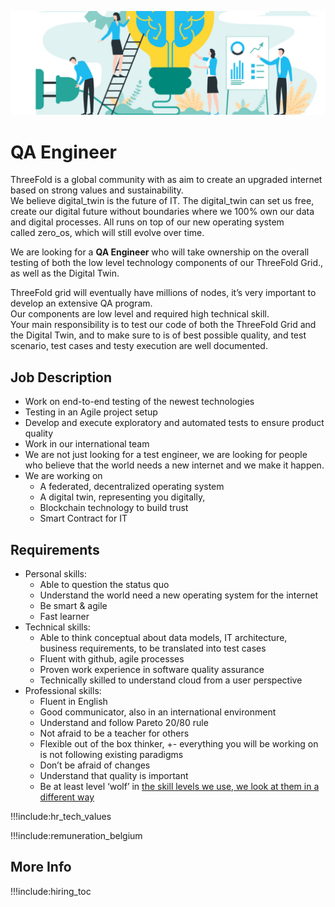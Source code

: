![](img/development_manager.jpg)

# QA Engineer 

ThreeFold is a global community with as aim to create an upgraded internet based on strong values and sustainability.
<br/>
We believe digital_twin is the future of IT. The digital_twin can set us free, create our digital future without boundaries where we 100% own our data and digital processes.
All runs on top of our new operating system called zero_os, which will still evolve over time.
<br/>

We are looking for a  **QA Engineer** who will take ownership on the overall testing of both the low level technology components of our ThreeFold Grid., as well as the Digital Twin. 
<br/>

ThreeFold grid will eventually have millions of nodes, it’s very important to develop an extensive QA program.
<br/>
Our components are low level and required high technical skill.
<br/>
Your main responsibility is to test our code of both the ThreeFold Grid and the Digital Twin, and to make sure to is of best possible quality, and test scenario, test cases and testy execution are well documented. 

## Job Description

- Work on end-to-end testing of the newest technologies
- Testing in an Agile project setup
- Develop and execute exploratory and automated tests to ensure product quality
- Work in our international team
- We are not just looking for a test engineer, we are looking for people who believe that the world needs a new internet and we make it happen.
- We are working on
    - A federated, decentralized operating system
    - A digital twin, representing you digitally, 
    - Blockchain technology to build trust 
    - Smart Contract for IT

## Requirements

- Personal skills:
    - Able to question the status quo
    - Understand the world need a new operating system for the internet
    - Be smart & agile
    - Fast learner
- Technical skills:
    - Able to think conceptual about data models, IT architecture, business requirements, to be translated into test cases
    - Fluent with github, agile processes
    - Proven work experience in software quality assurance
    - Technically skilled to understand cloud from a user perspective
- Professional skills:
    - Fluent in English
    - Good communicator, also in an international environment
    - Understand and follow Pareto 20/80 rule
    - Not afraid to be a teacher for others
    - Flexible out of the box thinker, +- everything you will be working on is not following existing paradigms
    - Don’t be afraid of changes
    - Understand that quality is important
    - Be at least level ‘wolf’ in [the skill levels we use, we look at them in a different way](freeflow:p2p_awareness_level)

!!!include:hr_tech_values

!!!include:remuneration_belgium

## More Info

!!!include:hiring_toc
